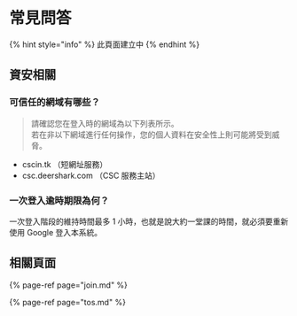 # 常見問答

{% hint style="info" %}
此頁面建立中
{% endhint %}

## 資安相關

### 可信任的網域有哪些？

> 請確認您在登入時的網域為以下列表所示。  
> 若在非以下網域進行任何操作，您的個人資料在安全性上則可能將受到威脅。

- cscin.tk （短網址服務）
- csc.deershark.com （CSC 服務主站）

### 一次登入逾時期限為何？

一次登入階段的維持時間最多 1 小時，也就是說大約一堂課的時間，就必須要重新使用 Google 登入本系統。

## 相關頁面

{% page-ref page="join.md" %}

{% page-ref page="tos.md" %}

